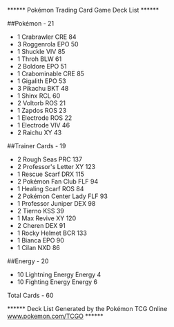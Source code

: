 ****** Pokémon Trading Card Game Deck List ******

##Pokémon - 21

* 1 Crabrawler CRE 84
* 3 Roggenrola EPO 50
* 1 Shuckle VIV 85
* 1 Throh BLW 61
* 2 Boldore EPO 51
* 1 Crabominable CRE 85
* 1 Gigalith EPO 53
* 3 Pikachu BKT 48
* 1 Shinx RCL 60
* 2 Voltorb ROS 21
* 1 Zapdos ROS 23
* 1 Electrode ROS 22
* 1 Electrode VIV 46
* 2 Raichu XY 43

##Trainer Cards - 19

* 2 Rough Seas PRC 137
* 2 Professor's Letter XY 123
* 1 Rescue Scarf DRX 115
* 2 Pokémon Fan Club FLF 94
* 1 Healing Scarf ROS 84
* 2 Pokémon Center Lady FLF 93
* 1 Professor Juniper DEX 98
* 2 Tierno KSS 39
* 1 Max Revive XY 120
* 2 Cheren DEX 91
* 1 Rocky Helmet BCR 133
* 1 Bianca EPO 90
* 1 Cilan NXD 86

##Energy - 20

* 10 Lightning Energy Energy 4
* 10 Fighting Energy Energy 6

Total Cards - 60

****** Deck List Generated by the Pokémon TCG Online www.pokemon.com/TCGO ******